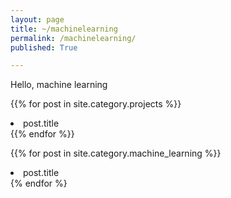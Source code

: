 ```yaml
---
layout: page
title: ~/machinelearning
permalink: /machinelearning/
published: True

---
```

Hello, machine learning

{{% for post in site.category.projects %}}
 <li>post.title</li>
{{% endfor %}}


{{% for post in site.category.machine_learning %}}
 <li>post.title</li>
{% endfor %}
